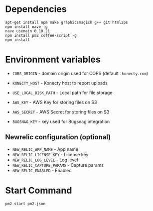 # Dependencies

```
apt-get install npm make graphicsmagick g++ git html2ps
npm install nave -g
nave usemain 0.10.21
npm install pm2 coffee-script -g
npm install
```

# Environment variables

* `CORS_ORIGIN` - domain origin used for CORS (default `.konecty.com`)
* `KONECTY_HOST` - Konecty host to report uploads
* `USE_LOCAL_DISK_PATH` - Local path for file storage

* `AWS_KEY` - AWS Key for storing files on S3
* `AWS_SECRET` - AWS Secret for storing files on S3

* `BUGSNAG_KEY` - key used for Bugsnag integration

## Newrelic configuration (optional)

* `NEW_RELIC_APP_NAME` - App name
* `NEW_RELIC_LICENSE_KEY` - License key
* `NEW_RELIC_LOG_LEVEL` - Log level
* `NEW_RELIC_CAPTURE_PARAMS` - Capture params
* `NEW_RELIC_ENABLED` - Enabled


# Start Command

`pm2 start pm2.json`

